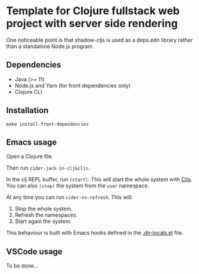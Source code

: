 # Template for Clojure fullstack web project with server side rendering

One noticeable point is that shadow-cljs is used as a deps.edn library rather than a
standalone Node.js program.

## Dependencies

- Java (>= 11)
- Node.js and Yarn (for front dependencies only)
- Clojure CLI

## Installation

`make install-front-dependencies`

## Emacs usage

Open a Clojure file.

Then run `cider-jack-in-clj&cljs`.

In the clj REPL buffer, run `(start)`. This will start the whole system with [Clip](https://github.com/juxt/clip). You can also `(stop)` the system from the `user` namespace.

At any time you can run `cider-ns-refresh`. This will:

1. Stop the whole system.
2. Refresh the namespaces.
3. Start again the system.

This behaviour is built with Emacs hooks defined in the [.dir-locals.el](./.dir-locals.el) file.

## VSCode usage

To be done...
